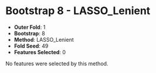 # Bootstrap 8 - LASSO_Lenient

- **Outer Fold**: 1
- **Bootstrap**: 8
- **Method**: LASSO_Lenient
- **Fold Seed**: 49
- **Features Selected**: 0

No features were selected by this method.
